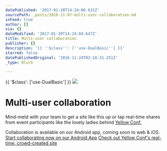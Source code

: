 ```yaml
---
datePublished: '2017-01-20T14:24:06.631Z'
sourcePath: _posts/2016-11-07-multi-user-collaboration.md
inFeed: true
author: []
via: {}
dateModified: '2017-01-20T14:24:04.647Z'
title: Multi-user collaboration
publisher: {}
description: '{{ ''$class'': [''use-DualBasic''] }}'
starred: false
datePublishedOriginal: '2016-11-24T02:18:31.251Z'
_type: Blurb

---
```

{{ '$class': \['use-DualBasic'\] }}
![](https://the-grid-user-content.s3-us-west-2.amazonaws.com/8fb11765-80d9-4e7e-8c79-020d052d75e4.jpg)

# Multi-user collaboration

Mind-meld with your team to get a site like this up or tap real-time shares from event participants like the lovely ladies behind [Yellow Conf.][0]

Collaboration is available on our Android app, coming soon to web & iOS.
[Start collaborating now on our Android App][1]
[Check out Yellow Conf's real-time, crowd-created site][0]

[0]: http://yellow.community/
[1]: https://play.google.com/store/apps/details?id=io.thegrid.app&hl=en